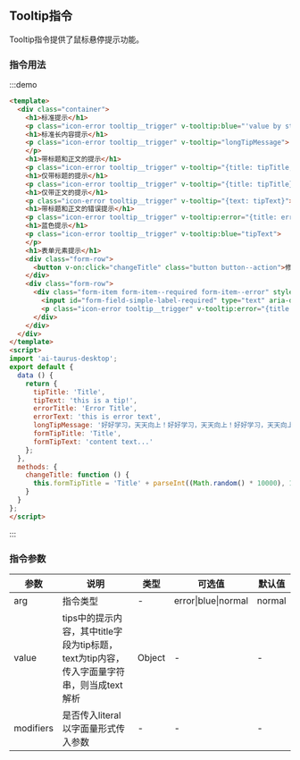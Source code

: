 <script>
import 'ai-taurus-desktop';
Vue.directive('tooltip');
export default {
  data () {
    return {
      tipTitle: 'Title',
      tipText: 'this is a tip!',
      errorTitle: 'Error Title',
      errorText: 'this is error text',
      longTipMessage: '好好学习，天天向上！好好学习，天天向上！好好学习，天天向上！好好学习，天天向上！好好学习，天天向上！好好学习，天天向上！好好学习，天天向上！好好学习，天天向上！好好学习，天天向上！好好学习，天天向上！好好学习，天天向上！好好学习，天天向上！好好学习，天天向上！好好学习，天天向上！好好学习，天天向上！',
      formTipTitle: 'Title',
      formTipText: 'content text...'
    };
  },
  methods: {
    changeTitle: function () {
      this.formTipTitle = 'Title' + parseInt((Math.random() * 10000), 10);
    }
  }
};
</script>

## Tooltip指令

Tooltip指令提供了鼠标悬停提示功能。

### 指令用法

:::demo

```html
<template>
  <div class="container">
    <h1>标准提示</h1>
    <p class="icon-error tooltip__trigger" v-tooltip:blue="'value by straight string'"></p>
    <h1>标准长内容提示</h1>
    <p class="icon-error tooltip__trigger" v-tooltip="longTipMessage">
    </p>
    <h1>带标题和正文的提示</h1>
    <p class="icon-error tooltip__trigger" v-tooltip="{title: tipTitle, text: tipText}"></p>
    <h1>仅带标题的提示</h1>
    <p class="icon-error tooltip__trigger" v-tooltip="{title: tipTitle}"></p>
    <h1>仅带正文的提示</h1>
    <p class="icon-error tooltip__trigger" v-tooltip="{text: tipText}"></p>
    <h1>带标题和正文的错误提示</h1>
    <p class="icon-error tooltip__trigger" v-tooltip:error="{title: errorTitle, text: errorText}"></p>
    <h1>蓝色提示</h1>
    <p class="icon-error tooltip__trigger" v-tooltip:blue="tipText">
    </p>
    <h1>表单元素提示</h1>
    <div class="form-row">
      <button v-on:click="changeTitle" class="button button--action">修改提示内容</button>
    </div>
    <div class="form-row">
      <div class="form-item form-item--required form-item--error" style="max-width: 750px">
        <input id="form-field-simple-label-required" type="text" aria-describedby="floor-tooltip">
        <p class="icon-error tooltip__trigger" v-tooltip:error="{title: formTipTitle, text: formTipText}"></p>
      </div>
    </div>
  </div>
</template>
<script>
import 'ai-taurus-desktop';
export default {
  data () {
    return {
      tipTitle: 'Title',
      tipText: 'this is a tip!',
      errorTitle: 'Error Title',
      errorText: 'this is error text',
      longTipMessage: '好好学习，天天向上！好好学习，天天向上！好好学习，天天向上！好好学习，天天向上！好好学习，天天向上！好好学习，天天向上！好好学习，天天向上！好好学习，天天向上！好好学习，天天向上！好好学习，天天向上！好好学习，天天向上！好好学习，天天向上！好好学习，天天向上！好好学习，天天向上！好好学习，天天向上！',
      formTipTitle: 'Title',
      formTipText: 'content text...'
    };
  },
  methods: {
    changeTitle: function () {
      this.formTipTitle = 'Title' + parseInt((Math.random() * 10000), 10);
    }
  }
};
</script>
```

:::
### 指令参数

| 参数 | 说明 | 类型 | 可选值 | 默认值 |
| --- | --- | --- | --- | --- |
| arg | 指令类型 | - | error\|blue\|normal | normal |
| value | tips中的提示内容，其中title字段为tip标题，text为tip内容，传入字面量字符串，则当成text解析 | Object | - | - |
| modifiers | 是否传入literal以字面量形式传入参数 | - | - | - |
